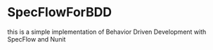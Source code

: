# SpecFlowForBDD
this is a simple implementation of Behavior Driven Development with SpecFlow and Nunit
